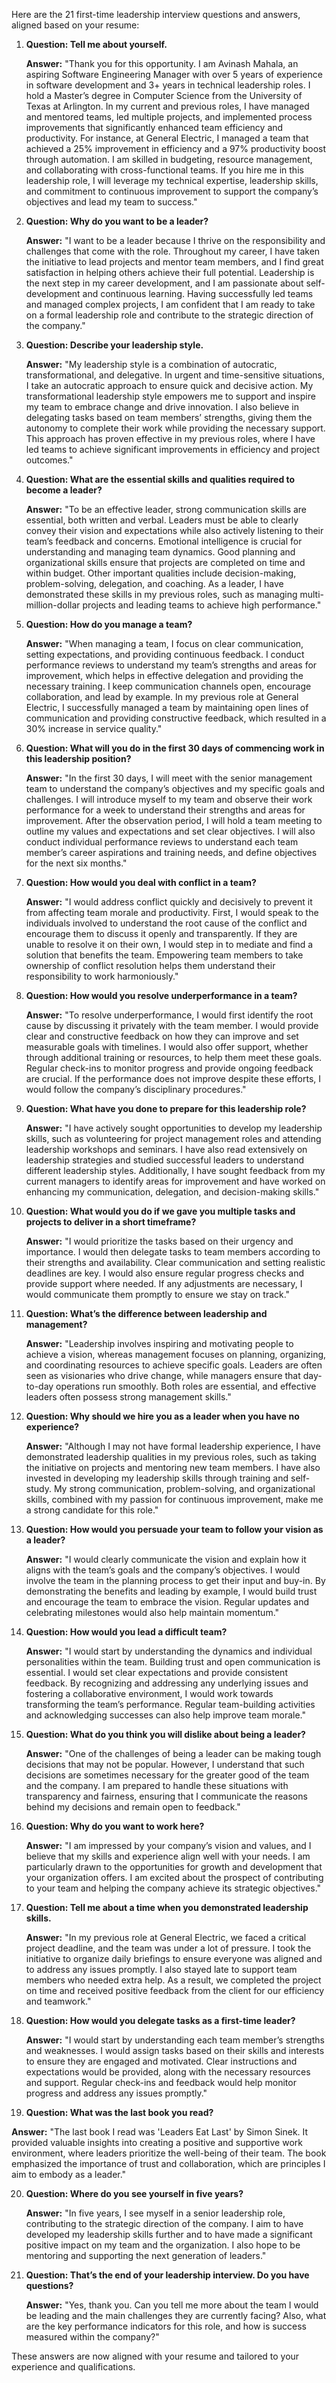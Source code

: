 Here are the 21 first-time leadership interview questions and answers, aligned based on your resume:

1. **Question: Tell me about yourself.**
   
   **Answer:** 
   "Thank you for this opportunity. I am Avinash Mahala, an aspiring Software Engineering Manager with over 5 years of experience in software development and 3+ years in technical leadership roles. I hold a Master’s degree in Computer Science from the University of Texas at Arlington. In my current and previous roles, I have managed and mentored teams, led multiple projects, and implemented process improvements that significantly enhanced team efficiency and productivity. For instance, at General Electric, I managed a team that achieved a 25% improvement in efficiency and a 97% productivity boost through automation. I am skilled in budgeting, resource management, and collaborating with cross-functional teams. If you hire me in this leadership role, I will leverage my technical expertise, leadership skills, and commitment to continuous improvement to support the company’s objectives and lead my team to success."

2. **Question: Why do you want to be a leader?**
   
   **Answer:** 
   "I want to be a leader because I thrive on the responsibility and challenges that come with the role. Throughout my career, I have taken the initiative to lead projects and mentor team members, and I find great satisfaction in helping others achieve their full potential. Leadership is the next step in my career development, and I am passionate about self-development and continuous learning. Having successfully led teams and managed complex projects, I am confident that I am ready to take on a formal leadership role and contribute to the strategic direction of the company."

3. **Question: Describe your leadership style.**
   
   **Answer:** 
   "My leadership style is a combination of autocratic, transformational, and delegative. In urgent and time-sensitive situations, I take an autocratic approach to ensure quick and decisive action. My transformational leadership style empowers me to support and inspire my team to embrace change and drive innovation. I also believe in delegating tasks based on team members’ strengths, giving them the autonomy to complete their work while providing the necessary support. This approach has proven effective in my previous roles, where I have led teams to achieve significant improvements in efficiency and project outcomes."

4. **Question: What are the essential skills and qualities required to become a leader?**
   
   **Answer:** 
   "To be an effective leader, strong communication skills are essential, both written and verbal. Leaders must be able to clearly convey their vision and expectations while also actively listening to their team’s feedback and concerns. Emotional intelligence is crucial for understanding and managing team dynamics. Good planning and organizational skills ensure that projects are completed on time and within budget. Other important qualities include decision-making, problem-solving, delegation, and coaching. As a leader, I have demonstrated these skills in my previous roles, such as managing multi-million-dollar projects and leading teams to achieve high performance."

5. **Question: How do you manage a team?**
   
   **Answer:** 
   "When managing a team, I focus on clear communication, setting expectations, and providing continuous feedback. I conduct performance reviews to understand my team’s strengths and areas for improvement, which helps in effective delegation and providing the necessary training. I keep communication channels open, encourage collaboration, and lead by example. In my previous role at General Electric, I successfully managed a team by maintaining open lines of communication and providing constructive feedback, which resulted in a 30% increase in service quality."

6. **Question: What will you do in the first 30 days of commencing work in this leadership position?**
   
   **Answer:** 
   "In the first 30 days, I will meet with the senior management team to understand the company’s objectives and my specific goals and challenges. I will introduce myself to my team and observe their work performance for a week to understand their strengths and areas for improvement. After the observation period, I will hold a team meeting to outline my values and expectations and set clear objectives. I will also conduct individual performance reviews to understand each team member’s career aspirations and training needs, and define objectives for the next six months."

7. **Question: How would you deal with conflict in a team?**
   
   **Answer:** 
   "I would address conflict quickly and decisively to prevent it from affecting team morale and productivity. First, I would speak to the individuals involved to understand the root cause of the conflict and encourage them to discuss it openly and transparently. If they are unable to resolve it on their own, I would step in to mediate and find a solution that benefits the team. Empowering team members to take ownership of conflict resolution helps them understand their responsibility to work harmoniously."

8. **Question: How would you resolve underperformance in a team?**
   
   **Answer:** 
   "To resolve underperformance, I would first identify the root cause by discussing it privately with the team member. I would provide clear and constructive feedback on how they can improve and set measurable goals with timelines. I would also offer support, whether through additional training or resources, to help them meet these goals. Regular check-ins to monitor progress and provide ongoing feedback are crucial. If the performance does not improve despite these efforts, I would follow the company’s disciplinary procedures."

9. **Question: What have you done to prepare for this leadership role?**
   
   **Answer:** 
   "I have actively sought opportunities to develop my leadership skills, such as volunteering for project management roles and attending leadership workshops and seminars. I have also read extensively on leadership strategies and studied successful leaders to understand different leadership styles. Additionally, I have sought feedback from my current managers to identify areas for improvement and have worked on enhancing my communication, delegation, and decision-making skills."

10. **Question: What would you do if we gave you multiple tasks and projects to deliver in a short timeframe?**
    
    **Answer:** 
    "I would prioritize the tasks based on their urgency and importance. I would then delegate tasks to team members according to their strengths and availability. Clear communication and setting realistic deadlines are key. I would also ensure regular progress checks and provide support where needed. If any adjustments are necessary, I would communicate them promptly to ensure we stay on track."

11. **Question: What’s the difference between leadership and management?**
    
    **Answer:** 
    "Leadership involves inspiring and motivating people to achieve a vision, whereas management focuses on planning, organizing, and coordinating resources to achieve specific goals. Leaders are often seen as visionaries who drive change, while managers ensure that day-to-day operations run smoothly. Both roles are essential, and effective leaders often possess strong management skills."

12. **Question: Why should we hire you as a leader when you have no experience?**
    
    **Answer:** 
    "Although I may not have formal leadership experience, I have demonstrated leadership qualities in my previous roles, such as taking the initiative on projects and mentoring new team members. I have also invested in developing my leadership skills through training and self-study. My strong communication, problem-solving, and organizational skills, combined with my passion for continuous improvement, make me a strong candidate for this role."

13. **Question: How would you persuade your team to follow your vision as a leader?**
    
    **Answer:** 
    "I would clearly communicate the vision and explain how it aligns with the team’s goals and the company’s objectives. I would involve the team in the planning process to get their input and buy-in. By demonstrating the benefits and leading by example, I would build trust and encourage the team to embrace the vision. Regular updates and celebrating milestones would also help maintain momentum."

14. **Question: How would you lead a difficult team?**
    
    **Answer:** 
    "I would start by understanding the dynamics and individual personalities within the team. Building trust and open communication is essential. I would set clear expectations and provide consistent feedback. By recognizing and addressing any underlying issues and fostering a collaborative environment, I would work towards transforming the team’s performance. Regular team-building activities and acknowledging successes can also help improve team morale."

15. **Question: What do you think you will dislike about being a leader?**
    
    **Answer:** 
    "One of the challenges of being a leader can be making tough decisions that may not be popular. However, I understand that such decisions are sometimes necessary for the greater good of the team and the company. I am prepared to handle these situations with transparency and fairness, ensuring that I communicate the reasons behind my decisions and remain open to feedback."

16. **Question: Why do you want to work here?**
    
    **Answer:** 
    "I am impressed by your company’s vision and values, and I believe that my skills and experience align well with your needs. I am particularly drawn to the opportunities for growth and development that your organization offers. I am excited about the prospect of contributing to your team and helping the company achieve its strategic objectives."

17. **Question: Tell me about a time when you demonstrated leadership skills.**
    
    **Answer:** 
    "In my previous role at General Electric, we faced a critical project deadline, and the team was under a lot of pressure. I took the initiative to organize daily briefings to ensure everyone was aligned and to address any issues promptly. I also stayed late to support team members who needed extra help. As a result, we completed the project on time and received positive feedback from the client for our efficiency and teamwork."

18. **Question: How would you delegate tasks as a first-time leader?**
    
    **Answer:** 
    "I would start by understanding each team member’s strengths and weaknesses. I would assign tasks based on their skills and interests to ensure they are engaged and motivated. Clear instructions and expectations would be provided, along with the necessary resources and support. Regular check-ins and feedback would help monitor progress and address any issues promptly."

19. **Question: What was the last book you read?**
    
   

 **Answer:** 
    "The last book I read was 'Leaders Eat Last' by Simon Sinek. It provided valuable insights into creating a positive and supportive work environment, where leaders prioritize the well-being of their team. The book emphasized the importance of trust and collaboration, which are principles I aim to embody as a leader."

20. **Question: Where do you see yourself in five years?**
    
    **Answer:** 
    "In five years, I see myself in a senior leadership role, contributing to the strategic direction of the company. I aim to have developed my leadership skills further and to have made a significant positive impact on my team and the organization. I also hope to be mentoring and supporting the next generation of leaders."

21. **Question: That’s the end of your leadership interview. Do you have questions?**
    
    **Answer:** 
    "Yes, thank you. Can you tell me more about the team I would be leading and the main challenges they are currently facing? Also, what are the key performance indicators for this role, and how is success measured within the company?"

These answers are now aligned with your resume and tailored to your experience and qualifications.